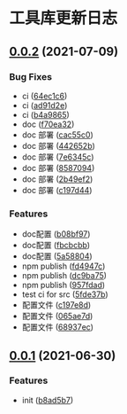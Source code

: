 # 工具库更新日志

## [0.0.2](https://github.com/bienvenidoY/modern-hack/compare/0.0.1...0.0.2) (2021-07-09)


### Bug Fixes

* ci ([64ec1c6](https://github.com/bienvenidoY/modern-hack/commit/64ec1c6e8bf5155eef46dadd16cfd654fa94d150))
* ci ([ad91d2e](https://github.com/bienvenidoY/modern-hack/commit/ad91d2e1c20922ad0f49529b4554359cad629049))
* ci ([b4a9865](https://github.com/bienvenidoY/modern-hack/commit/b4a98653a67212e8e64f6a43b84474e05e365527))
* doc ([f70ea32](https://github.com/bienvenidoY/modern-hack/commit/f70ea3262aa6eed036cced8613c468a0aef347ad))
* doc 部署 ([cac55c0](https://github.com/bienvenidoY/modern-hack/commit/cac55c01ddba8c1960bec7e4b454a5a3b8185ef1))
* doc 部署 ([442652b](https://github.com/bienvenidoY/modern-hack/commit/442652b5f72efc64662f1e6a3b9f057c9da064a1))
* doc 部署 ([7e6345c](https://github.com/bienvenidoY/modern-hack/commit/7e6345cd9f9e17aa50373cab448440883fca2f04))
* doc 部署 ([8587094](https://github.com/bienvenidoY/modern-hack/commit/85870945f2195ffb7091feebf85871768d4991b0))
* doc 部署 ([2b49ef2](https://github.com/bienvenidoY/modern-hack/commit/2b49ef2edf858ddafbc459c2f24a55aece617f8b))
* doc 部署 ([c197d44](https://github.com/bienvenidoY/modern-hack/commit/c197d4411def47b4c8b7da54227ae7d1ddff6495))


### Features

* doc配置 ([b08bf97](https://github.com/bienvenidoY/modern-hack/commit/b08bf972053d507e860bd1f4dd5f23ac6211d492))
* doc配置 ([fbcbcbb](https://github.com/bienvenidoY/modern-hack/commit/fbcbcbb44cbb1cae82bcb77b9c501e056a8f067c))
* doc配置 ([5a58804](https://github.com/bienvenidoY/modern-hack/commit/5a5880485903c96ad01cccd741d0a9d01b500e5f))
* npm publish ([fd4947c](https://github.com/bienvenidoY/modern-hack/commit/fd4947cd1e5487770ba1423456ec014c5d1350ca))
* npm publish ([dc9ba75](https://github.com/bienvenidoY/modern-hack/commit/dc9ba759495b757296c829a78d0b394e1a14ae01))
* npm publish ([957fdad](https://github.com/bienvenidoY/modern-hack/commit/957fdad256c0b9a049b4859033b2405db31f39bf))
* test ci for src ([5fde37b](https://github.com/bienvenidoY/modern-hack/commit/5fde37ba8054aca1f3b64587e07cde5cdc3c497d))
* 配置文件 ([c197e8d](https://github.com/bienvenidoY/modern-hack/commit/c197e8dd8510326d9d58f81ffce5f50841d93962))
* 配置文件 ([065ae7d](https://github.com/bienvenidoY/modern-hack/commit/065ae7d795289236874b3777d85cfa94eeeea85b))
* 配置文件 ([68937ec](https://github.com/bienvenidoY/modern-hack/commit/68937ec20ca6462cd2691aae1968686e135613c7))



## [0.0.1](https://github.com/bienvenidoY/modern-hack/compare/b8ad5b738fc2d16f9def966d5c26163d50bbdde8...0.0.1) (2021-06-30)


### Features

* init ([b8ad5b7](https://github.com/bienvenidoY/modern-hack/commit/b8ad5b738fc2d16f9def966d5c26163d50bbdde8))



